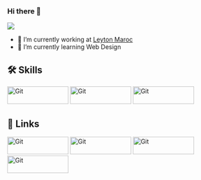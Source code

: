 ### Hi there 👋

![](https://komarev.com/ghpvc/?username=GAliNor)


- 🔭 I’m currently working at [Leyton Maroc](https://leyton.com/ma)
- 🌱 I’m currently learning Web Design


## 🛠️ Skills

<p align="left">
<a href="https://git-scm.com/" target="_blank" rel="noreferrer"><img src="https://img.shields.io/badge/Vue.js-35495E?style=for-the-badge&logo=vuedotjs&logoColor=4FC08D" width="140" height="40" alt="Git" /></a>
<a href="https://git-scm.com/" target="_blank" rel="noreferrer"><img src="https://img.shields.io/badge/Python-FFD43B?style=for-the-badge&logo=python&logoColor=blue" width="140" height="40" alt="Git" /></a>
<a href="https://git-scm.com/" target="_blank" rel="noreferrer"><img src="https://img.shields.io/badge/Elastic_Search-005571?style=for-the-badge&logo=elasticsearch&logoColor=white" width="140" height="40" alt="Git" /></a>
</p>


## 🔗 Links

<p align="left">
<a href="https://www.linkedin.com/in/ali-guedda/" target="_blank" rel="noreferrer"><img src="https://img.shields.io/badge/LinkedIn-0077B5?style=for-the-badge&logo=linkedin&logoColor=white" width="140" height="40" alt="Git" /></a>
<a href="https://medium.com/@ali.atguedda" target="_blank" rel="noreferrer"><img src="https://img.shields.io/badge/Medium-12100E?style=for-the-badge&logo=medium&logoColor=white" width="140" height="40"alt="Git" /></a>
  <a href="https://www.npmjs.com/~galinor" target="_blank" rel="noreferrer"><img src="https://img.shields.io/badge/npm-CB3837?style=for-the-badge&logo=npm&logoColor=white" width="140" height="40" alt="Git" /></a>
<a href="https://codepen.io/GAliNor" target="_blank" rel="noreferrer"><img src="https://img.shields.io/badge/Codepen-000000?style=for-the-badge&logo=codepen&logoColor=white" width="140" height="40" alt="Git" /></a>
</p>

